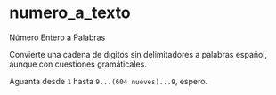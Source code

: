 # numero_a_texto
Número Entero a Palabras

Convierte una cadena de dígitos sin delimitadores a palabras español, aunque con cuestiones gramáticales.

Aguanta desde `1` hasta `9...(604 nueves)...9`, espero.

